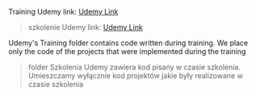 Training Udemy link: [Udemy Link](https://www.udemy.com/course/nextjs-react-the-complete-guide/)
> szkolenie Udemy link: [Udemy Link](https://www.udemy.com/course/nextjs-react-the-complete-guide/)

Udemy's Training folder contains code written during training. We place only the code of the projects that were implemented during the training
> folder Szkolenia Udemy zawiera kod pisany w czasie szkolenia. Umieszczamy wyłącznie kod projektów jakie były realizowane w czasie szkolenia



